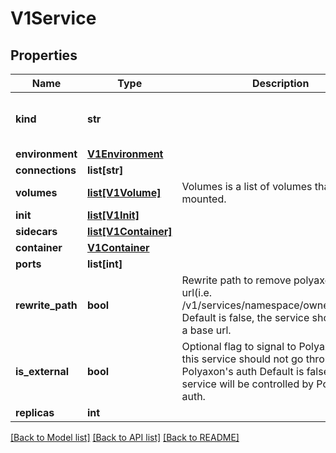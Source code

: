 # V1Service


## Properties
Name | Type | Description | Notes
------------ | ------------- | ------------- | -------------
**kind** | **str** |  | [optional] [default to 'service']
**environment** | [**V1Environment**](V1Environment.md) |  | [optional] 
**connections** | **list[str]** |  | [optional] 
**volumes** | [**list[V1Volume]**](V1Volume.md) | Volumes is a list of volumes that can be mounted. | [optional] 
**init** | [**list[V1Init]**](V1Init.md) |  | [optional] 
**sidecars** | [**list[V1Container]**](V1Container.md) |  | [optional] 
**container** | [**V1Container**](V1Container.md) |  | [optional] 
**ports** | **list[int]** |  | [optional] 
**rewrite_path** | **bool** | Rewrite path to remove polyaxon base url(i.e. /v1/services/namespace/owner/project/). Default is false, the service shoud handle a base url. | [optional] 
**is_external** | **bool** | Optional flag to signal to Polyaxon that this service should not go through Polyaxon&#39;s auth Default is false, the service will be controlled by Polyaxon&#39;s auth. | [optional] 
**replicas** | **int** |  | [optional] 

[[Back to Model list]](../README.md#documentation-for-models) [[Back to API list]](../README.md#documentation-for-api-endpoints) [[Back to README]](../README.md)


